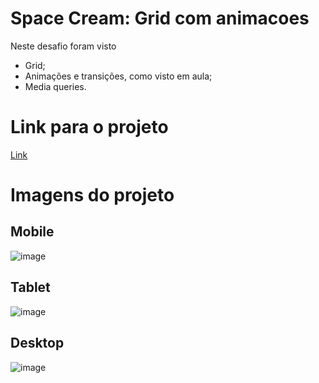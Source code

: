 # Space Cream: Grid com animacoes
Neste desafio foram visto
- Grid;
- Animações e transições, como visto em aula;
- Media queries.

# Link para o projeto
[Link]()

# Imagens do projeto
## Mobile
![image](https://user-images.githubusercontent.com/84877737/167688143-c177e191-d6f8-4563-be8f-595294c90847.png)
## Tablet
![image](https://user-images.githubusercontent.com/84877737/167688060-b5f872c9-53d5-4ba0-aa62-4f3ddbb268ab.png)
## Desktop
![image](https://user-images.githubusercontent.com/84877737/167687883-ceebf4f0-8b0f-4ffc-9e88-c32d7ba73788.png)

